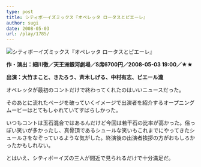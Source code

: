 ```yaml
---
type: post
title: シティボーイズミックス『オペレッタ ロータスとピエーレ』
author: sugi
date: 2008-05-03
url: /play/1785/
---
```

<img src="/images/play/20080503.jpg" alt="シティボーイズミックス『オペレッタ ロータスとピエーレ』" class="alignleft" />

**作・演出：細川徹／天王洲銀河劇場／S席6700円／2008-05-03 19:00／★★**

**出演：大竹まこと、きたろう、斉木しげる、中村有志、ピエール瀧**

オペレッタが最初のコントだけで終わってくれたのはいいニュースだった。

そのあとに流れたページを破っていくイメージで出演者を紹介するオープニングムービーはとてもしゃれていてすばらしかった。

いつもコントは玉石混合ではあるんだけど今回は若干石の比率が高かった。俗っぽい笑いが多かったし、真骨頂であるシュールな笑いもこれまでにやってきたシュールさをなぞっているような気がした。終演後の出演者挨拶の方がおもしろかったかもしれない。

とはいえ、シティボーイズの三人が間近で見られるだけで十分満足だ。
